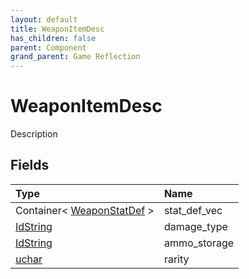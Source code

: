 ```yaml
---
layout: default
title: WeaponItemDesc
has_children: false
parent: Component
grand_parent: Game Reflection
---
```

# WeaponItemDesc
Description 

## Fields

| Type | Name |
|:----------|:--------------|
| Container< [WeaponStatDef](/riftbreaker-wiki/docs/game-reflection/classes/weapon_stat_def/) > | stat_def_vec |
| [IdString](/riftbreaker-wiki/docs/game-reflection/components/id_string/) | damage_type |
| [IdString](/riftbreaker-wiki/docs/game-reflection/components/id_string/) | ammo_storage |
| [uchar](/riftbreaker-wiki/docs/game-reflection/enums/uchar/) | rarity |

